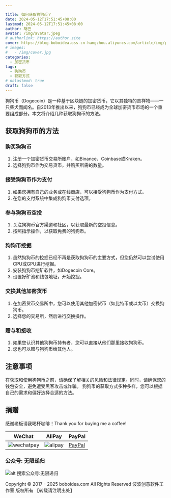 ```yaml
---

title: 如何获取狗狗币？
date: 2024-05-12T17:51:45+08:00
lastmod: 2024-05-12T17:51:45+08:00
author: 胡巴
avatar: /img/avatar.jpeg
# authorlink: https://author.site
cover: https://blog-boboidea.oss-cn-hangzhou.aliyuncs.com/article/img/posts/auto/article%20(16).jpg
# images:
#   - /img/cover.jpg
categories:
  - 加密货币
tags:
  - 狗狗币
  - 获取方式
# nolastmod: true
draft: false
---
```

狗狗币（Dogecoin）是一种基于区块链的加密货币，它以其独特的吉祥物——一只柴犬而闻名。自2013年推出以来，狗狗币已经成为全球加密货币市场的一个重要组成部分。本文将介绍几种获取狗狗币的方法。
<!--more-->
## 获取狗狗币的方法
### 购买狗狗币
1. 注册一个加密货币交易所账户，如Binance、Coinbase或Kraken。
2. 选择狗狗币作为交易货币，并购买所需的数量。
### 接受狗狗币作为支付
1. 如果您拥有自己的业务或在线商店，可以接受狗狗币作为支付方式。
2. 在您的支付系统中集成狗狗币支付选项。
### 参与狗狗币空投
1. 关注狗狗币官方渠道和社区，以获取最新的空投信息。
2. 按照指示操作，以获取免费的狗狗币。
### 狗狗币挖掘
1. 虽然狗狗币的挖掘已经不再是获取狗狗币的主要方式，但您仍然可以尝试使用CPU或GPU进行挖掘。
2. 安装狗狗币挖矿软件，如Dogecoin Core。
3. 设置好矿池和钱包地址，开始挖掘。
### 交换其他加密货币
1. 在加密货币交易所中，您可以使用其他加密货币（如比特币或以太币）交换狗狗币。
2. 选择您的交易所，然后进行交换操作。
### 赠与和接收
1. 如果您认识其他狗狗币持有者，您可以直接从他们那里接收狗狗币。
2. 您也可以赠与狗狗币给其他人。
## 注意事项
在获取和使用狗狗币之前，请确保了解相关的风险和法律规定。同时，请确保您的钱包安全，避免遭受黑客攻击或诈骗。
狗狗币的获取方式多种多样，您可以根据自己的需求和偏好选择合适的方法。

## 捐赠

感谢老板请我喝杯咖啡！Thank you for buying me a coffee!

| WeChat | AliPay | PayPal |
| --- | --- | --- |
| ![wechatpay](https://blog-boboidea.oss-cn-hangzhou.aliyuncs.com/pay/wechat_%E6%94%B6%E6%AC%BE%E7%A0%81.jpg) | ![alipay](https://blog-boboidea.oss-cn-hangzhou.aliyuncs.com/pay/alipay.jpg) | [PayPal](https://paypal.me/JianboQin?country.x=C2&locale.x=zh_XC) |

### 公众号: 无限递归

![alt 搜索公众号:无限递归](https://blog-boboidea.oss-cn-hangzhou.aliyuncs.com/article/img/gongzhonghao.jpeg "无限递归")

<!--declare-declare-->

Copyright &copy; 2017 - 2025 boboidea.com All Rights Reserved 波波创意软件工作室 版权所有 【转载请注明出处】